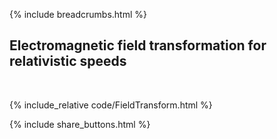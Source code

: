 {% include breadcrumbs.html %}

## Electromagnetic field transformation for relativistic speeds
<div class="header_line"><br/></div>

{% include_relative code/FieldTransform.html %}

<p style="clear: both;"></p>

{% include share_buttons.html %}


    